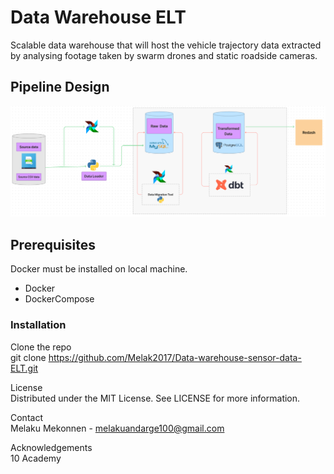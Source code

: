 # Data Warehouse ELT

Scalable data warehouse that will host the vehicle trajectory data extracted by analysing footage taken by swarm drones and static roadside cameras.

## Pipeline Design

![Pipeline Design](images/tech-flow.PNG)

## Prerequisites

Docker must be installed on local machine.

- Docker
- DockerCompose

### Installation
Clone the repo             
git clone https://github.com/Melak2017/Data-warehouse-sensor-data-ELT.git

License                                
Distributed under the MIT License. See LICENSE for more information.
                                
Contact                   
Melaku Mekonnen - melakuandarge100@gmail.com

Acknowledgements                        
10 Academy
